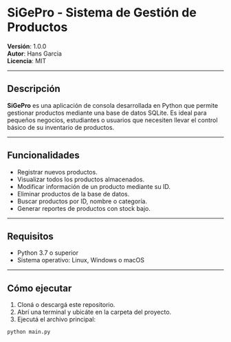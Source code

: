 # SiGePro - Sistema de Gestión de Productos

**Versión**: 1.0.0  
**Autor**: Hans Garcia  
**Licencia**: MIT

---

## Descripción

**SiGePro** es una aplicación de consola desarrollada en Python que permite gestionar productos mediante una base de datos SQLite. Es ideal para pequeños negocios, estudiantes o usuarios que necesiten llevar el control básico de su inventario de productos.

---

## Funcionalidades

- Registrar nuevos productos.
- Visualizar todos los productos almacenados.
- Modificar información de un producto mediante su ID.
- Eliminar productos de la base de datos.
- Buscar productos por ID, nombre o categoría.
- Generar reportes de productos con stock bajo.

---

## Requisitos

- Python 3.7 o superior
- Sistema operativo: Linux, Windows o macOS

---

## Cómo ejecutar

1. Cloná o descargá este repositorio.
2. Abrí una terminal y ubicáte en la carpeta del proyecto.
3. Ejecutá el archivo principal:

```bash
python main.py
